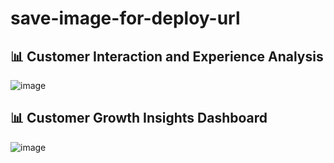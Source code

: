 # save-image-for-deploy-url

## 📊 Customer Interaction and Experience Analysis
![image](https://github.com/user-attachments/assets/5463f047-e9ec-43a0-a634-e5812c861750)

## 📊 Customer Growth Insights Dashboard
![image](https://github.com/user-attachments/assets/abf819f0-a6b9-4497-ada0-eb24943c4248)

